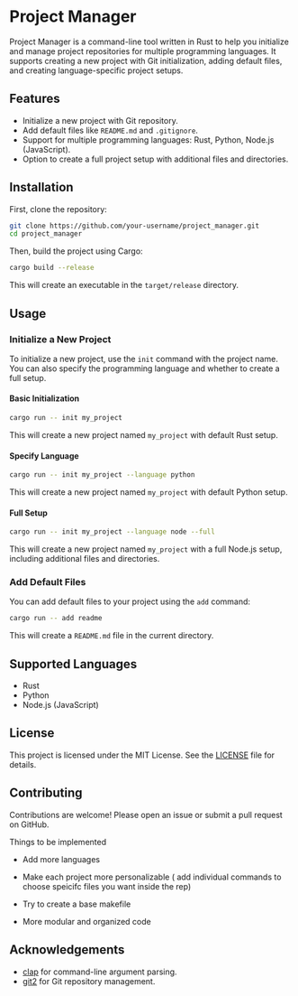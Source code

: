 # Project Manager

Project Manager is a command-line tool written in Rust to help you initialize and manage project repositories for multiple programming languages. It supports creating a new project with Git initialization, adding default files, and creating language-specific project setups.

## Features

- Initialize a new project with Git repository.
- Add default files like `README.md` and `.gitignore`.
- Support for multiple programming languages: Rust, Python, Node.js (JavaScript).
- Option to create a full project setup with additional files and directories.

## Installation

First, clone the repository:

```sh
git clone https://github.com/your-username/project_manager.git
cd project_manager
```

Then, build the project using Cargo:

```sh
cargo build --release
```

This will create an executable in the `target/release` directory.

## Usage

### Initialize a New Project

To initialize a new project, use the `init` command with the project name. You can also specify the programming language and whether to create a full setup.

#### Basic Initialization

```sh
cargo run -- init my_project
```

This will create a new project named `my_project` with default Rust setup.

#### Specify Language

```sh
cargo run -- init my_project --language python
```

This will create a new project named `my_project` with default Python setup.

#### Full Setup

```sh
cargo run -- init my_project --language node --full
```

This will create a new project named `my_project` with a full Node.js setup, including additional files and directories.

### Add Default Files

You can add default files to your project using the `add` command:

```sh
cargo run -- add readme
```

This will create a `README.md` file in the current directory.

## Supported Languages

- Rust
- Python
- Node.js (JavaScript)

## License

This project is licensed under the MIT License. See the [LICENSE](LICENSE) file for details.

## Contributing

Contributions are welcome! Please open an issue or submit a pull request on GitHub.

Things to be implemented

- Add more languages

- Make each project more personalizable ( add individual commands to choose speicifc files you want inside the rep)

- Try to create a base makefile

- More modular and organized code

## Acknowledgements

- [clap](https://crates.io/crates/clap) for command-line argument parsing.
- [git2](https://crates.io/crates/git2) for Git repository management.
```
